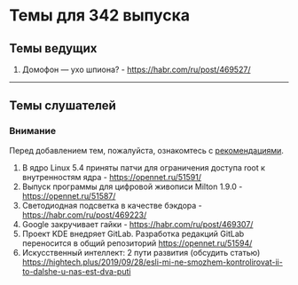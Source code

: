# Темы для 342 выпуска
## Темы ведущих

1. Домофон — ухо шпиона? - https://habr.com/ru/post/469527/

---

## Темы слушателей
### Внимание
Перед добавлением тем, пожалуйста, ознакомтесь с [рекомендациями](Recommendations_for_the_proposed_topics.md).

1. В ядро Linux 5.4 приняты патчи для ограничения доступа root к внутренностям ядра - https://opennet.ru/51591/
1. Выпуск программы для цифровой живописи Milton 1.9.0 - https://opennet.ru/51587/
1. Светодиодная подсветка в качестве бэкдора - https://habr.com/ru/post/469223/
1. Google закручивает гайки - https://habr.com/ru/post/469307/
1. Проект KDE внедряет GitLab. Разработка редакций GitLab  переносится в общий репозиторий https://opennet.ru/51594/
1. Искусственный интеллект: 2 пути развития (обсудить статью)
https://hightech.plus/2019/09/28/esli-mi-ne-smozhem-kontrolirovat-ii-to-dalshe-u-nas-est-dva-puti
